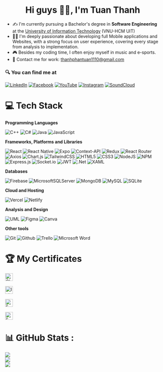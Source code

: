 <h1 align="center"> Hi guys 🙋‍♂️, I'm Tuan Thanh </h1>

<ul>
    <li>✍ I'm currently pursuing a Bachelor's degree in <b>Software Engineering</b> at the <a href="https://uit.edu.vn">University of Information Technology</a> (VNU-HCM UIT)</li>
    <li> 👨‍💻 I'm deeply passionate about developing full Mobile applications and Websites, with a strong focus on user experience, covering every stage from analysis to implementation.</li>
    <li> 🎮 Besides my coding time, I often enjoy myself in music and e-sports.</li>
    <li> 📧 Contact me for work: <a href="mailto:thanhphantuan1110@gmail.com">thanhphantuan1110@gmail.com</a></li>
</ul>

### 🔍 You can find me at

[![LinkedIn](https://img.shields.io/badge/LinkedIn-%230077B5.svg?logo=linkedin&logoColor=white)](https://linkedin.com/in/thanhpt1110) 
[![Facebook](https://img.shields.io/badge/Facebook-%231877F2.svg?logo=Facebook&logoColor=white)](https://facebook.com/thanhpt1110)
[![YouTube](https://img.shields.io/badge/YouTube-%23FF0000.svg?logo=YouTube&logoColor=white)](https://youtube.com/c/thanhpt1110)
[![Instagram](https://img.shields.io/badge/Instagram-%23E4405F.svg?logo=Instagram&logoColor=white)](https://instagram.com/thanhpt1110) 
[![SoundCloud](https://img.shields.io/badge/SoundCloud-%23E34F26.svg?logo=Soundcloud&logoColor=white)](https://soundcloud.com/thanhpt1110)

# 💻 Tech Stack

**Programming Languages**

![C++](https://img.shields.io/badge/C%2B%2B-00599C?style=for-the-badge&logo=c%2B%2B&logoColor=white) 
![C#](https://img.shields.io/badge/C%23-239120?style=for-the-badge&logo=csharp&logoColor=white) 
![Java](https://img.shields.io/badge/Java-ED8B00?style=for-the-badge&logo=openjdk&logoColor=white) 
![JavaScript](https://img.shields.io/badge/JavaScript-F7DF1E?style=for-the-badge&logo=javascript&logoColor=black) 

**Frameworks, Platforms and Libraries** 

![React](https://img.shields.io/badge/react.js-%2320232a.svg?style=for-the-badge&logo=react&logoColor=%2361DAFB)
![React Native](https://img.shields.io/badge/react_native-%2320232a.svg?style=for-the-badge&logo=react&logoColor=%2361DAFB)
![Expo](https://img.shields.io/badge/expo-1C1E24?style=for-the-badge&logo=expo&logoColor=#D04A37)
![Context-API](https://img.shields.io/badge/Context--Api-000000?style=for-the-badge&logo=react)
![Redux](https://img.shields.io/badge/redux-%23593d88.svg?style=for-the-badge&logo=redux&logoColor=white)
![React Router](https://img.shields.io/badge/React_Router-CA4245?style=for-the-badge&logo=react-router&logoColor=white)
![Axios](https://img.shields.io/badge/axios-671ddf?&style=for-the-badge&logo=axios&logoColor=white)
![Chart.js](https://img.shields.io/badge/chart.js-F5788D.svg?style=for-the-badge&logo=chart.js&logoColor=white)
![TailwindCSS](https://img.shields.io/badge/tailwindcss-%2338B2AC.svg?style=for-the-badge&logo=tailwind-css&logoColor=white)
![HTML5](https://img.shields.io/badge/html5-%23E34F26.svg?style=for-the-badge&logo=html5&logoColor=white)
![CSS3](https://img.shields.io/badge/css3-%231572B6.svg?style=for-the-badge&logo=css3&logoColor=white)
![NodeJS](https://img.shields.io/badge/node.js-6DA55F?style=for-the-badge&logo=node.js&logoColor=white)
![NPM](https://img.shields.io/badge/NPM-%23000000.svg?style=for-the-badge&logo=npm&logoColor=white)
![Express.js](https://img.shields.io/badge/express.js-%23404d59.svg?style=for-the-badge&logo=express&logoColor=%2361DAFB)
![Socket.io](https://img.shields.io/badge/Socket.io-black?style=for-the-badge&logo=socket.io&badgeColor=010101)
![JWT](https://img.shields.io/badge/JWT-black?style=for-the-badge&logo=JSON%20web%20tokens)
![.Net](https://img.shields.io/badge/.NET-5C2D91?style=for-the-badge&logo=.net&logoColor=white)
![XAML](https://img.shields.io/badge/xaml-0052CC?style=for-the-badge&logo=xaml&logoColor=white)

**Databases**

![Firebase](https://img.shields.io/badge/firebase-%23039BE5.svg?style=for-the-badge&logo=firebase)
![MicrosoftSQLServer](https://img.shields.io/badge/Microsoft%20SQL%20Sever-CC2927?style=for-the-badge&logo=microsoft%20sql%20server&logoColor=white)
![MongoDB](https://img.shields.io/badge/MongoDB-%234ea94b.svg?style=for-the-badge&logo=mongodb&logoColor=white)
![MySQL](https://img.shields.io/badge/mysql-%2300f.svg?style=for-the-badge&logo=mysql&logoColor=white)
![SQLite](https://img.shields.io/badge/SQLite-07405E?style=for-the-badge&logo=sqlite&logoColor=white)

**Cloud and Hosting**

![Vercel](https://img.shields.io/badge/vercel-%23000000.svg?style=for-the-badge&logo=vercel&logoColor=white)
![Netlify](https://img.shields.io/badge/netlify-%23000000.svg?style=for-the-badge&logo=netlify&logoColor=#00C7B7)

**Analysis and Design** 

![UML](https://img.shields.io/badge/UML-%23593d88.svg?style=for-the-badge&logo=UML&logoColor=yellow)
![Figma](https://img.shields.io/badge/figma-%23F24E1E.svg?style=for-the-badge&logo=figma&logoColor=white)
![Canva](https://img.shields.io/badge/Canva-%2300C4CC.svg?style=for-the-badge&logo=Canva&logoColor=white)

**Other tools**

![Git](https://img.shields.io/badge/GIT-E44C30?style=for-the-badge&logo=git&logoColor=white)
![Github](https://img.shields.io/badge/GitHub-100000?style=for-the-badge&logo=github&logoColor=white)
![Trello](https://img.shields.io/badge/Trello-0052CC?style=for-the-badge&logo=trello&logoColor=white)
![Microsoft Word](https://img.shields.io/badge/Word-2B579A?style=for-the-badge&logo=microsoft-word&logoColor=white)

# 🏆 My Certificates

<a href="https://www.coursera.org/account/accomplishments/certificate/LJ2T8Z2Z3H9P">
    <span><img src="https://img.shields.io/badge/Object--Oriented%20Design-0056D2?style=for-the-badge&logo=Coursera&logoColor=white&labelColor=0056D2&style=flat" alt="Object-Oriented Design" title="Coursera" height="25" /></span>
</a></br><br>

<a href="https://www.coursera.org/account/accomplishments/certificate/JL2XQFFYRPVJ">
    <span><img src="https://img.shields.io/badge/Introduction%20to%20NoSQL%20Databases-0056D2?style=for-the-badge&logo=Coursera&logoColor=white&labelColor=0056D2&style=flat" alt="Introduction to NoSQL Databases" title="Coursera" height="25" /></span>
</a></br><br>

<a href="https://www.coursera.org/account/accomplishments/certificate/JMZNVRB8RSH6">
    <span><img src="https://img.shields.io/badge/Foundation%20of%20Project%20Management-0056D2?style=for-the-badge&logo=Coursera&logoColor=white&labelColor=0056D2&style=flat" alt="Foundation of Project Management" title="Coursera" height="25" /></span>
</a></br><br>

<a href="https://www.coursera.org/account/accomplishments/certificate/ZPA472KU4PUU">
    <span><img src="https://img.shields.io/badge/Foundation%20of%20User%20Experience%20(UX)%20Design-0056D2?style=for-the-badge&logo=Coursera&logoColor=white&labelColor=0056D2&style=flat" alt="Foundation of User Experience (UX) Design" title="Coursera" height="25" /></span>
</a></br>

# 📊 GitHub Stats :
![](https://github-readme-stats.vercel.app/api?username=thanhpt1110&theme=react&hide_border=false&include_all_commits=false&count_private=true)<br/>
![](https://github-readme-streak-stats.herokuapp.com/?user=thanhpt1110&theme=react&hide_border=false)<br/>
![](https://github-readme-stats.vercel.app/api/top-langs/?username=thanhpt1110&theme=react&hide_border=false&include_all_commits=false&count_private=true&layout=compact)
